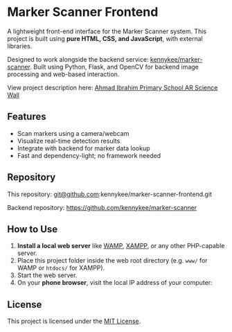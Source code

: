 # Marker Scanner Frontend

A lightweight front-end interface for the Marker Scanner system. This project is built using **pure HTML, CSS, and JavaScript**, with external libraries.

Designed to work alongside the backend service: [kennykee/marker-scanner](https://github.com/kennykee/marker-scanner). Built using Python, Flask, and OpenCV for backend image processing and web-based interaction.

View project description here: [Ahmad Ibrahim Primary School AR Science Wall](https://schoolapp.sg/project/ahmad-ibrahim-primary-school-ar-science-wall/)

## Features

- Scan markers using a camera/webcam
- Visualize real-time detection results
- Integrate with backend for marker data lookup
- Fast and dependency-light; no framework needed

## Repository

This repository: git@github.com:kennykee/marker-scanner-frontend.git

Backend repository: https://github.com/kennykee/marker-scanner

## How to Use

1. **Install a local web server** like [WAMP](https://www.wampserver.com/), [XAMPP](https://www.apachefriends.org/), or any other PHP-capable server.
2. Place this project folder inside the web root directory (e.g. `www/` for WAMP or `htdocs/` for XAMPP).
3. Start the web server.
4. On your **phone browser**, visit the local IP address of your computer:

## License

This project is licensed under the [MIT License](LICENSE).
